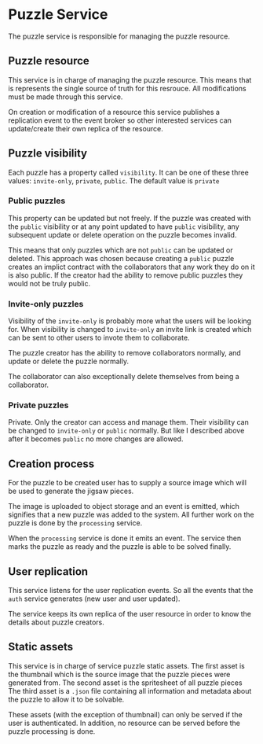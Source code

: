 # Puzzle Service

The puzzle service is responsible for managing
the puzzle resource.

## Puzzle resource

This service is in charge of managing the puzzle resource. This means
that is represents the single source of truth for this resrouce. All
modifications must be made through this service.

On creation or modification of a resource this service publishes a replication event
to the event broker so other interested services can update/create their
own replica of the resource.

## Puzzle visibility

Each puzzle has a property called `visibility`. It can
be one of these three values: `invite-only`, `private`, `public`.
The default value is `private`

### Public puzzles

This property can be updated but not freely. If the puzzle was created with the `public` visibility or at any point updated to have `public` visibility, any subsequent update or delete operation on the puzzle becomes invalid.

This means that only puzzles which are not `public` can be updated or deleted.
This approach was chosen because creating a `public` puzzle creates an implict contract with the collaborators that any work they do on it
is also public. If the creator had the ability to remove public puzzles
they would not be truly public.

### Invite-only puzzles

Visibility of the `invite-only` is probably more what the users will
be looking for. When visibility is changed to `invite-only` an invite link is created which can be sent to other users to invote them to collaborate.

The puzzle creator has the ability to remove collaborators normally,
and update or delete the puzzle normally.

The collaborator can also exceptionally delete themselves from being a collaborator.

### Private puzzles

Private. Only the creator can access and manage them. Their visibility can be changed to `invite-only` or `public` normally. But like I described above after it becomes `public` no more changes are allowed.

## Creation process

For the puzzle to be created user has to supply a source image
which will be used to generate the jigsaw pieces.

The image is uploaded to object storage and an event is emitted,
which signifies that a new puzzle was added to the system.
All further work on the puzzle is done by the `processing` service.

When the `processing` service is done it emits an event.
The service then marks the puzzle as ready and the puzzle is able to be solved finally.

## User replication

This service listens for the user replication events.
So all the events that the `auth` service generates (new user and user updated).

The service keeps its own replica of the user resource in order to know
the details about puzzle creators.

## Static assets

This service is in charge of service puzzle static assets.
The first asset is the thumbnail which is the source image that the puzzle pieces were generated from.
The second asset is the spritesheet of all puzzle pieces
The third asset is a `.json` file containing all information and
metadata about the puzzle to allow it to be solvable.

These assets (with the exception of thumbnail) can only be served
if the user is authenticated. In addition, no resource can be served
before the puzzle processing is done.
